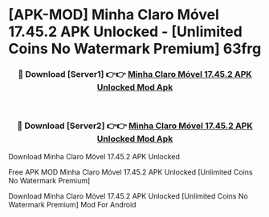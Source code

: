 # [APK-MOD] Minha Claro Móvel 17.45.2 APK Unlocked - [Unlimited Coins No Watermark Premium] 63frg



<div align="center">
<h3>🔴 Download [Server1] 👉👉 <a href="https://momento.my/?title=Minha_Claro_Móvel_17.45.2_APK_Unlocked">Minha Claro Móvel 17.45.2 APK Unlocked Mod Apk</a></h3><br>

<h3>🔴 Download [Server2] 👉👉 <a href="https://momento.my/?title=Minha_Claro_Móvel_17.45.2_APK_Unlocked">Minha Claro Móvel 17.45.2 APK Unlocked Mod Apk</a></h3>
</div>



Download Minha Claro Móvel 17.45.2 APK Unlocked 

Free APK MOD Minha Claro Móvel 17.45.2 APK Unlocked [Unlimited Coins No Watermark Premium]

Download Minha Claro Móvel 17.45.2 APK Unlocked [Unlimited Coins No Watermark Premium] Mod For Android
